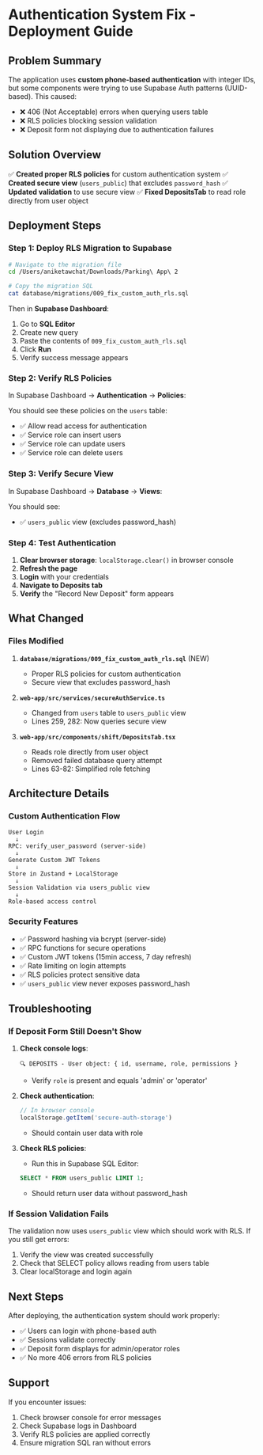 # Authentication System Fix - Deployment Guide

## Problem Summary

The application uses **custom phone-based authentication** with integer IDs, but some components were trying to use Supabase Auth patterns (UUID-based). This caused:

- ❌ 406 (Not Acceptable) errors when querying users table
- ❌ RLS policies blocking session validation
- ❌ Deposit form not displaying due to authentication failures

## Solution Overview

✅ **Created proper RLS policies** for custom authentication system
✅ **Created secure view** (`users_public`) that excludes `password_hash`
✅ **Updated validation** to use secure view
✅ **Fixed DepositsTab** to read role directly from user object

## Deployment Steps

### Step 1: Deploy RLS Migration to Supabase

```bash
# Navigate to the migration file
cd /Users/aniketawchat/Downloads/Parking\ App\ 2

# Copy the migration SQL
cat database/migrations/009_fix_custom_auth_rls.sql
```

Then in **Supabase Dashboard**:

1. Go to **SQL Editor**
2. Create new query
3. Paste the contents of `009_fix_custom_auth_rls.sql`
4. Click **Run**
5. Verify success message appears

### Step 2: Verify RLS Policies

In Supabase Dashboard → **Authentication** → **Policies**:

You should see these policies on the `users` table:
- ✅ Allow read access for authentication
- ✅ Service role can insert users
- ✅ Service role can update users
- ✅ Service role can delete users

### Step 3: Verify Secure View

In Supabase Dashboard → **Database** → **Views**:

You should see:
- ✅ `users_public` view (excludes password_hash)

### Step 4: Test Authentication

1. **Clear browser storage**: `localStorage.clear()` in browser console
2. **Refresh the page**
3. **Login** with your credentials
4. **Navigate to Deposits tab**
5. **Verify** the "Record New Deposit" form appears

## What Changed

### Files Modified

1. **`database/migrations/009_fix_custom_auth_rls.sql`** (NEW)
   - Proper RLS policies for custom authentication
   - Secure view that excludes password_hash

2. **`web-app/src/services/secureAuthService.ts`**
   - Changed from `users` table to `users_public` view
   - Lines 259, 282: Now queries secure view

3. **`web-app/src/components/shift/DepositsTab.tsx`**
   - Reads role directly from user object
   - Removed failed database query attempt
   - Lines 63-82: Simplified role fetching

## Architecture Details

### Custom Authentication Flow

```
User Login
  ↓
RPC: verify_user_password (server-side)
  ↓
Generate Custom JWT Tokens
  ↓
Store in Zustand + LocalStorage
  ↓
Session Validation via users_public view
  ↓
Role-based access control
```

### Security Features

- ✅ Password hashing via bcrypt (server-side)
- ✅ RPC functions for secure operations
- ✅ Custom JWT tokens (15min access, 7 day refresh)
- ✅ Rate limiting on login attempts
- ✅ RLS policies protect sensitive data
- ✅ `users_public` view never exposes password_hash

## Troubleshooting

### If Deposit Form Still Doesn't Show

1. **Check console logs**:
   ```
   🔍 DEPOSITS - User object: { id, username, role, permissions }
   ```
   - Verify `role` is present and equals 'admin' or 'operator'

2. **Check authentication**:
   ```javascript
   // In browser console
   localStorage.getItem('secure-auth-storage')
   ```
   - Should contain user data with role

3. **Check RLS policies**:
   - Run this in Supabase SQL Editor:
   ```sql
   SELECT * FROM users_public LIMIT 1;
   ```
   - Should return user data without password_hash

### If Session Validation Fails

The validation now uses `users_public` view which should work with RLS. If you still get errors:

1. Verify the view was created successfully
2. Check that SELECT policy allows reading from users table
3. Clear localStorage and login again

## Next Steps

After deploying, the authentication system should work properly:

- ✅ Users can login with phone-based auth
- ✅ Sessions validate correctly
- ✅ Deposit form displays for admin/operator roles
- ✅ No more 406 errors from RLS policies

## Support

If you encounter issues:
1. Check browser console for error messages
2. Check Supabase logs in Dashboard
3. Verify RLS policies are applied correctly
4. Ensure migration SQL ran without errors
